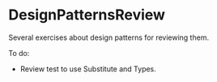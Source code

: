 # DesignPatternsReview
Several exercises about design patterns for reviewing them.

To do:
- Review test to use Substitute and Types.
